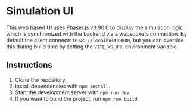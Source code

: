 # Simulation UI

This web based UI uses [Phaser.js](https://github.com/phaserjs/phaser) v3.90.0 to display the simulation logic which is synchronized with the backend via a websockets connection. By default the client connects to `ws://localhost:8000`, but you can override this during build time by setting the `VITE_WS_URL` environment variable.

## Instructions

1. Clone the repository.
2. Install dependencies with `npm install`.
3. Start the development server with `npm run dev`.
4. If you want to build the project, run `npm run build`.
